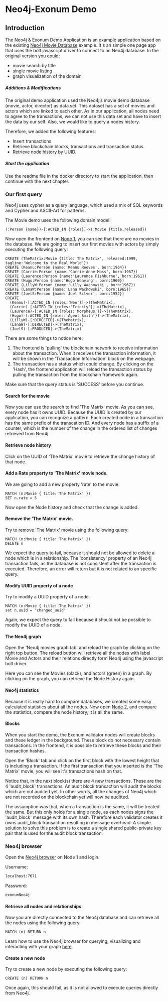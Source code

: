 # Neo4j-Exonum Demo

## Introduction

The Neo4j & Exonum Demo Application is an example application based on the existing [Neo4j Movie Database](https://neo4j.com/developer/example-project/) example. 
It's an simple one page app that uses the bolt javascript driver to connect to an Neo4j database. In the original version you could:
* movie search by title
* single movie listing
* graph visualization of the domain

##### Additions & Modifications
The original demo application used the Neo4j’s movie demo database (movie, actor, director) as data set. This dataset has a set of movies and actors which are linked to each other. 
As in our application, all nodes need to agree to the transactions, we can not use this data set and have to insert the data by our self. Also, we would like to query a nodes history.

Therefore, we added the following features:
* Insert transactions
* Retrieve blockchain blocks, transactions and transaction status.
* Retrieve node history by UUID.


##### Start the application
Use the readme file in the docker directory to start the application, then continue with the next chapter.

### Our first query
Neo4j uses cypher as a query language, which used a mix of SQL keywords and Cypher and ASCII-Art for patterns.

The Movie demo uses the following domain model:
``` cypher
(:Person {name})-[:ACTED_IN {roles}]->(:Movie {title,released})
```

Now open the frontend on [Node 1](http://localhost:3001), you can see that there are no movies in the database. We are going to insert our first movies with actors by simply executing the following query:

``` cypher
CREATE (TheMatrix:Movie {title:'The Matrix', released:1999, tagline:'Welcome to the Real World'})
CREATE (Keanu:Person {name:'Keanu Reeves', born:1964})
CREATE (Carrie:Person {name:'Carrie-Anne Moss', born:1967})
CREATE (Laurence:Person {name:'Laurence Fishburne', born:1961})
CREATE (Hugo:Person {name:'Hugo Weaving', born:1960})
CREATE (LillyW:Person {name:'Lilly Wachowski', born:1967})
CREATE (LanaW:Person {name:'Lana Wachowski', born:1965})
CREATE (JoelS:Person {name:'Joel Silver', born:1952})
CREATE
  (Keanu)-[:ACTED_IN {roles:'Neo'}]->(TheMatrix),
  (Carrie)-[:ACTED_IN {roles:'Trinity'}]->(TheMatrix),
  (Laurence)-[:ACTED_IN {roles:'Morpheus'}]->(TheMatrix),
  (Hugo)-[:ACTED_IN {roles:'Agent Smith'}]->(TheMatrix),
  (LillyW)-[:DIRECTED]->(TheMatrix),
  (LanaW)-[:DIRECTED]->(TheMatrix),
  (JoelS)-[:PRODUCED]->(TheMatrix)
```

There are some things to notice  here:
1. The frontend is 'pulling' the blockchain network to receive information about the transaction. When it receives the transaction information, it will be shown in the 'Transaction Information' block on the webpage.
2. The transaction has a status which could change. By clicking on the 'Hash', the frontend application will reload the transaction status by pulling 
the transaction from the blockchain framework again.

Make sure that the query status is 'SUCCESS' before you continue.

#### Search for the movie
Now you can use the search to find 'The Matrix' movie. As you can see, every node has it owns UUID. Because the UUID is created by our application,
 you can recognize a pattern. Each created node in a transaction has the same prefix of the transcation ID. And every node has a
 suffix of a counter, which is the number of the change in the ordered list of changes retrieved from Neo4j.

#### Retrieve node history
Click on the UUID of 'The Matrix' movie to retrieve the change history of that node.

#### Add a Rate property to 'The Matrix' movie node.
We are going to add a new property 'rate' to the movie. 

```cypher
MATCH (n:Movie { title:'The Matrix' })
SET n.rate = 5
```
Now open the Node history and check that the change is added.

#### Remove the 'The Matrix' movie.
Try to remove 'The Matrix' movie using the following query:

```cypher
MATCH (n:Movie { title:'The Matrix' })
DELETE n
```
We expect the query to fail, because it should not be allowed to delete a node which is in a relationship. The 'consistency' property of an Neo4j transaction fails,
as the database is not consistent after the transaction is executed. Therefore, an error will return but it is not related to an specific query.

#### Modify UUID property of a node
Try to modify a UUID property of a node.

```cypher
MATCH (n:Movie { title:'The Matrix' })
set n.uuid = 'changed_uuid'
```
Again, we expect the query to fail because it should not be possible to modify the UUID of a node. 

#### The Neo4j graph
Open the 'Neo4j movies graph tab' and reload the graph by clicking on the right top button.
 The reload button will retrieve all the nodes with label Movie and Actors and their relations directly form Neo4j using the javascript bolt driver.

Here you can see the Movies (black), and actors (green) in a graph. By clicking on the graph, you can retrieve the Node History again.

#### Neo4j statistics
Because it is really hard to compare databases, we created some easy calculated statistics about all the nodes.
Now open [Node 2](http://localhost:3002), and compare the statistics, compare the node history, it is all the same.

#### Blocks
When you start the demo, the Exonum validator nodes will create blocks and these ledger in the background. These block do not 
 necessary contain transactions. In the frontend, it is possible to retrieve these blocks and their transaction hashes.

Open the 'Block' tab and click on the first block with the lowest height that is including a transaction. If the first transaction that you inserted is the 'The Matrix' movie, you will see 
it's transactions hash on that.

Notice that, in the next block(s) there are 4 new transactions. These are the 4 'audit_block' transactions. An audit block transaction will audit the blocks which are not audited yet. In other words, all the changes of Neo4j which are not recorded on the blockchain yet will now be auditted.

The assumption was that, when a transaction is the same, it will be treated the same. But this only holds for a single node, as each nodes signs the 'audit_block' message with its
own hash. Therefore each validator creates it owns audit_block transaction resulting in message overhead. A simple solution to solve this problem is to create a single shared public-private key pair that is used for the
audit block transaction. 

### Neo4j browser
Open the [Neo4j browser](http://localhost:7471) on Node 1 and login.

Username:
```bash
localhost:7671
```
Password:
```bash
exonumNeo4j
```

#### Retrieve all nodes and relationships

Now you are directly connected to the Neo4j database and can retrieve all the nodes using the following query:
```cypher
MATCH (n) RETURN n
```

Learn how to use the Neo4j browser for querying, visualizing and interacting with your graph [here](https://neo4j.com/developer/guide-neo4j-browser/).

#### Create a new node
Try to create a new node by executing the following query:
```cypher
CREATE (n) RETURN n
```
Once again, this should fail, as it is not allowed to execute queries directly from Neo4j.